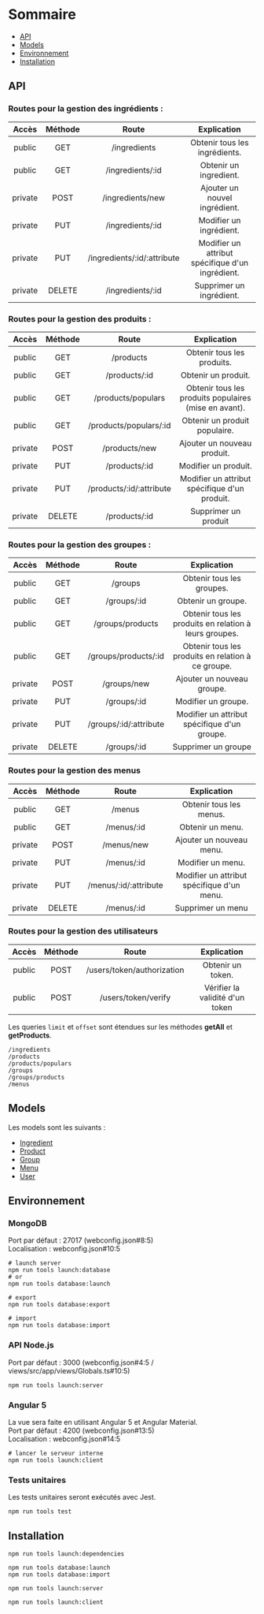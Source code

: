 # Sommaire

- [API](#api)  
- [Models](#models)  
- [Environnement](#environnement)  
- [Installation](#installation)  

## API

### Routes pour la gestion des ingrédients :

|  Accès  | Méthode |            Route            |                         Explication                         |
|:-------:|:-------:|:---------------------------:|:-----------------------------------------------------------:|
| public  | GET     | /ingredients                | Obtenir tous les ingrédients.                               |
| public  | GET     | /ingredients/:id            | Obtenir un ingredient.                                      |
| private | POST    | /ingredients/new            | Ajouter un nouvel ingrédient.                               |
| private | PUT     | /ingredients/:id            | Modifier un ingrédient.                                     |
| private | PUT     | /ingredients/:id/:attribute | Modifier un attribut spécifique d'un ingrédient.            |
| private | DELETE  | /ingredients/:id            | Supprimer un ingrédient.                                    |

### Routes pour la gestion des produits :

|  Accès  | Méthode |           Route          |                        Explication                        |
|:-------:|:-------:|:------------------------:|:---------------------------------------------------------:|
| public  | GET     | /products                | Obtenir tous les produits.                                |
| public  | GET     | /products/:id            | Obtenir un produit.                                       |
| public  | GET     | /products/populars       | Obtenir tous les produits populaires (mise en avant).     |
| public  | GET     | /products/populars/:id   | Obtenir un produit populaire.                             |
| private | POST    | /products/new            | Ajouter un nouveau produit.                               |
| private | PUT     | /products/:id            | Modifier un produit.                                      |
| private | PUT     | /products/:id/:attribute | Modifier un attribut spécifique d'un produit.             |
| private | DELETE  | /products/:id            | Supprimer un produit                                      |

### Routes pour la gestion des groupes :

|  Accès  | Méthode |          Route         |                        Explication                       |
|:-------:|:-------:|:----------------------:|:--------------------------------------------------------:|
| public  | GET     | /groups                | Obtenir tous les groupes.                                |
| public  | GET     | /groups/:id            | Obtenir un groupe.                                       |
| public  | GET     | /groups/products       | Obtenir tous les produits en relation à leurs groupes.   |
| public  | GET     | /groups/products/:id   | Obtenir tous les produits en relation à ce groupe.       |
| private | POST    | /groups/new            | Ajouter un nouveau groupe.                               |
| private | PUT     | /groups/:id            | Modifier un groupe.                                      |
| private | PUT     | /groups/:id/:attribute | Modifier un attribut spécifique d'un groupe.             |
| private | DELETE  | /groups/:id            | Supprimer un groupe                                      |

### Routes pour la gestion des menus

|  Accès  | Méthode |         Route         |                 Explication                |
|:-------:|:-------:|:---------------------:|:------------------------------------------:|
| public  | GET     | /menus                | Obtenir tous les menus.                    |
| public  | GET     | /menus/:id            | Obtenir un menu.                           |
| private | POST    | /menus/new            | Ajouter un nouveau menu.                   |
| private | PUT     | /menus/:id            | Modifier un menu.                          |
| private | PUT     | /menus/:id/:attribute | Modifier un attribut spécifique d'un menu. |
| private | DELETE  | /menus/:id            | Supprimer un menu                          |

### Routes pour la gestion des utilisateurs

|  Accès  | Méthode |            Route           |            Explication          |
|:-------:|:-------:|:--------------------------:|:-------------------------------:|
| public  | POST    | /users/token/authorization | Obtenir un token.               |
| public  | POST    | /users/token/verify        | Vérifier la validité d'un token |


Les queries ``limit`` et ``offset`` sont étendues sur les méthodes __getAll__ et __getProducts__.  

```shell
/ingredients
/products
/products/populars
/groups
/groups/products
/menus
```

## Models

Les models sont les suivants :  
 - [Ingredient](models/Ingredient.js)  
 - [Product](models/Product.js)  
 - [Group](models/Group.js)  
 - [Menu](models/Menu.js)  
 - [User](models/User.js)  

## Environnement

### MongoDB

Port par défaut : 27017 (webconfig.json#8:5)  
Localisation : webconfig.json#10:5  

```shell
# launch server
npm run tools launch:database
# or
npm run tools database:launch
```

```shell
# export
npm run tools database:export
  
# import
npm run tools database:import
```

### API Node.js

Port par défaut : 3000 (webconfig.json#4:5 / views/src/app/views/Globals.ts#10:5)  

```shell
npm run tools launch:server
```

### Angular 5

La vue sera faite en utilisant Angular 5 et Angular Material.  
Port par défaut : 4200 (webconfig.json#13:5)  
Localisation : webconfig.json#14:5  

```shell
# lancer le serveur interne
npm run tools launch:client
```

### Tests unitaires

Les tests unitaires seront exécutés avec Jest.  

```shell
npm run tools test
```

## Installation

```shell
npm run tools launch:dependencies

npm run tools database:launch
npm run tools database:import

npm run tools launch:server

npm run tools launch:client
```
